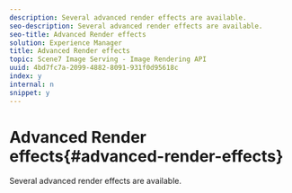 ```yaml
---
description: Several advanced render effects are available.
seo-description: Several advanced render effects are available.
seo-title: Advanced Render effects
solution: Experience Manager
title: Advanced Render effects
topic: Scene7 Image Serving - Image Rendering API
uuid: 4bd7fc7a-2099-4882-8091-931f0d95618c
index: y
internal: n
snippet: y
---
```


# Advanced Render effects{#advanced-render-effects}

Several advanced render effects are available.

